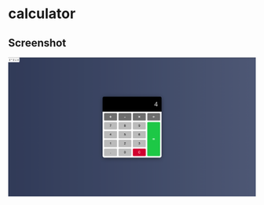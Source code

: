 # calculator

## Screenshot

![screenshot](https://github.com/martinapinky/calculator/blob/main/screenshot.png?raw=true)
